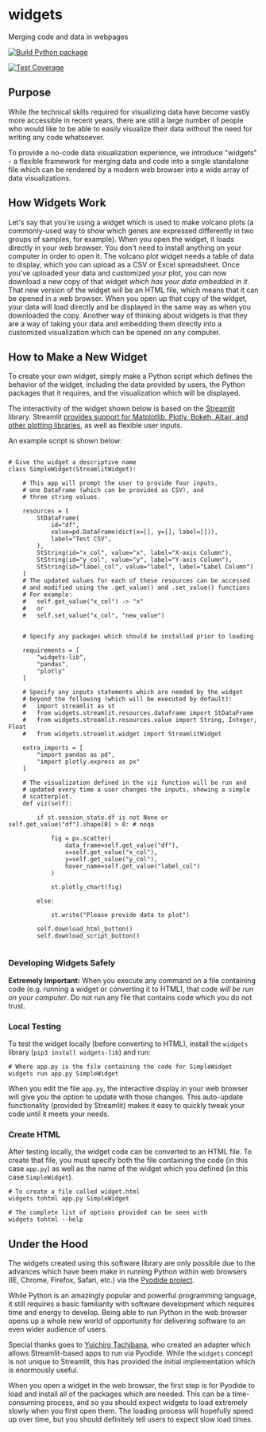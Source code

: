 # widgets
Merging code and data in webpages

[![Build Python package](https://github.com/FredHutch/widgets/actions/workflows/package.yaml/badge.svg)](https://github.com/FredHutch/widgets/actions/workflows/package.yaml)

[![Test Coverage](https://github.com/FredHutch/widgets/actions/workflows/lint.yaml/badge.svg)](https://github.com/FredHutch/widgets/actions/workflows/lint.yaml)

## Purpose

While the technical skills required for visualizing data have become vastly more
accessible in recent years, there are still a large number of people who would like
to be able to easily visualize their data without the need for writing any code
whatsoever.

To provide a no-code data visualization experience, we introduce "widgets" - a
flexible framework for merging data and code into a single standalone file which
can be rendered by a modern web browser into a wide array of data visualizations.

## How Widgets Work

Let's say that you're using a widget which is used to make volcano plots (a
commonly-used way to show which genes are expressed differently in two groups
of samples, for example).
When you open the widget, it loads directly in your web browser.
You don't need to install anything on your computer in order to open it.
The volcano plot widget needs a table of data to display, which you can upload
as a CSV or Excel spreadsheet.
Once you've uploaded your data and customized your plot, you can now download
a new copy of that widget _which has your data embedded in it_.
That new version of the widget will be an HTML file, which means that it can
be opened in a web browser.
When you open up that copy of the widget, your data will load directly and be
displayed in the same way as when you downloaded the copy.
Another way of thinking about widgets is that they are a way of taking your data
and embedding them directly into a customized visualization which can be opened
on any computer.

## How to Make a New Widget

To create your own widget, simply make a Python script which defines the
behavior of the widget, including the data provided by users, the Python
packages that it requires, and the visualization which will be displayed.

The interactivity of the widget shown below is based on the [Streamlit](https://streamlit.io/)
library.
Streamlit [provides support for Matplotlib, Plotly, Bokeh, Altair, and other plotting libraries](https://docs.streamlit.io/),
as well as flexible user inputs.

An example script is shown below:

```#!/usr/bin/env python3

# Give the widget a descriptive name
class SimpleWidget(StreamlitWidget):

    # This app will prompt the user to provide four inputs,
    # one DataFrame (which can be provided as CSV), and
    # three string values.
    
    resources = [
        StDataFrame(
            id="df",
            value=pd.DataFrame(dict(x=[], y=[], label=[])),
            label="Test CSV",
        ),
        StString(id="x_col", value="x", label="X-axis Column"),
        StString(id="y_col", value="y", label="Y-axis Column"),
        StString(id="label_col", value="label", label="Label Column")
    ]
    # The updated values for each of these resources can be accessed
    # and modified using the .get_value() and .set_value() functions
    # For example:
    #   self.get_value("x_col") -> "x"
    #   or
    #   self.set_value("x_col", "new_value")


    # Specify any packages which should be installed prior to loading

    requirements = [
        "widgets-lib",
        "pandas",
        "plotly"
    ]

    # Specify any inputs statements which are needed by the widget
    # beyond the following (which will be executed by default):
    #   import streamlit as st
    #   from widgets.streamlit.resources.dataframe import StDataFrame
    #   from widgets.streamlit.resources.value import String, Integer, Float
    #   from widgets.streamlit.widget import StreamlitWidget

    extra_imports = [
        "import pandas as pd",
        "import plotly.express as px"
    ]

    # The visualization defined in the viz function will be run and
    # updated every time a user changes the inputs, showing a simple
    # scatterplot.
    def viz(self):

        if st.session_state.df is not None or self.get_value("df").shape[0] > 0: # noqa

            fig = px.scatter(
                data_frame=self.get_value("df"),
                x=self.get_value("x_col"),
                y=self.get_value("y_col"),
                hover_name=self.get_value("label_col")
            )

            st.plotly_chart(fig)

        else:

            st.write("Please provide data to plot")

        self.download_html_button()
        self.download_script_button()


```

### Developing Widgets Safely

**Extremely Important:**
When you execute any command on a file containing code (e.g. running
a widget or converting it to HTML), that code *will be run on your computer*.
Do not run any file that contains code which you do not trust.

### Local Testing

To test the widget locally (before converting to HTML), install
the `widgets` library (`pip3 install widgets-lib`) and run:

```#!/bin/bash
# Where app.py is the file containing the code for SimpleWidget
widgets run app.py SimpleWidget
```

When you edit the file `app.py`, the interactive display in your
web browser will give you the option to update with those changes.
This auto-update functionality (provided by Streamlit) makes it easy
to quickly tweak your code until it meets your needs.

### Create HTML

After testing locally, the widget code can be converted to an HTML
file.
To create that file, you must specify both the file containing the
code (in this case `app.py`) as well as the name of the widget which
you defined (in this case `SimpleWidget`).

```#!/bin/bash
# To create a file called widget.html
widgets tohtml app.py SimpleWidget

# The complete list of options provided can be seen with
widgets tohtml --help
```

## Under the Hood

The widgets created using this software library are only possible
due to the advances which have been make in running Python within
web browsers (IE, Chrome, Firefox, Safari, etc.) via the
[Pyodide project](https://pyodide.org/).

While Python is an amazingly popular and powerful programming
language, it still requires a basic familiarity with software
development which requires time and energy to develop.
Being able to run Python in the web browser opens up a whole
new world of opportunity for delivering software to an even
wider audience of users.

Special thanks goes to [Yuichiro Tachibana](https://github.com/whitphx),
who created an adapter which allows Streamlit-based apps to run
via Pyodide.
While the `widgets` concept is not unique to Streamlit, this
has provided the initial implementation which is enormously
useful.

When you open a widget in the web browser, the first step is
for Pyodide to load and install all of the packages which are
needed.
This can be a time-consuming process, and so you should expect
widgets to load extremely slowly when you first open them.
The loading process will hopefully speed up over time, but
you should definitely tell users to expect slow load times.
